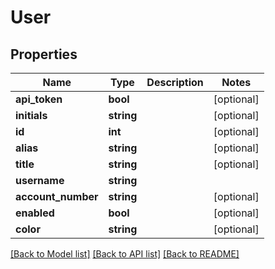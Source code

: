 # User

## Properties
Name | Type | Description | Notes
------------ | ------------- | ------------- | -------------
**api_token** | **bool** |  | [optional] 
**initials** | **string** |  | [optional] 
**id** | **int** |  | [optional] 
**alias** | **string** |  | [optional] 
**title** | **string** |  | [optional] 
**username** | **string** |  | 
**account_number** | **string** |  | [optional] 
**enabled** | **bool** |  | [optional] 
**color** | **string** |  | [optional] 

[[Back to Model list]](../../README.md#documentation-for-models) [[Back to API list]](../../README.md#documentation-for-api-endpoints) [[Back to README]](../../README.md)

